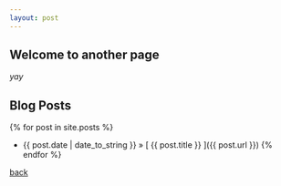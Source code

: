 ```yaml
---
layout: post
---
```


## Welcome to another page

_yay_


## Blog Posts

{% for post in site.posts %}
  * {{ post.date | date_to_string }} &raquo; [ {{ post.title }} ]({{ post.url }})
{% endfor %}


[back](./)
